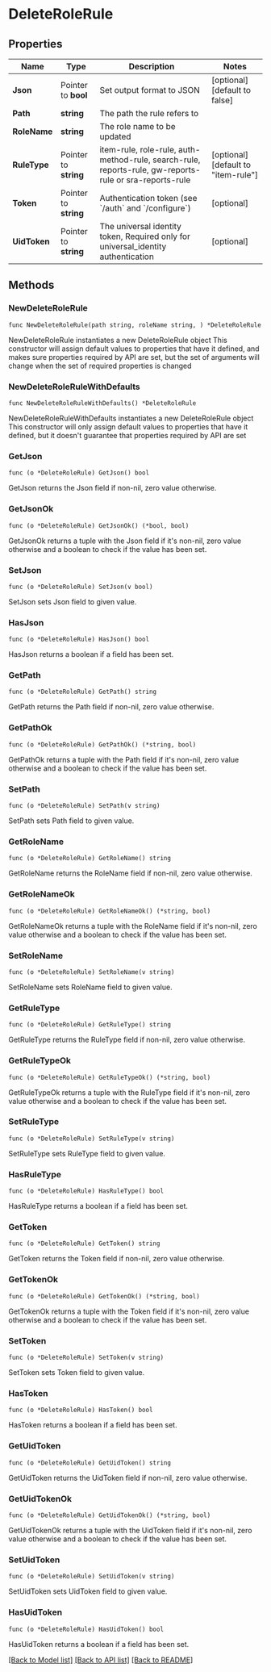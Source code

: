 # DeleteRoleRule

## Properties

Name | Type | Description | Notes
------------ | ------------- | ------------- | -------------
**Json** | Pointer to **bool** | Set output format to JSON | [optional] [default to false]
**Path** | **string** | The path the rule refers to | 
**RoleName** | **string** | The role name to be updated | 
**RuleType** | Pointer to **string** | item-rule, role-rule, auth-method-rule, search-rule, reports-rule, gw-reports-rule or sra-reports-rule | [optional] [default to "item-rule"]
**Token** | Pointer to **string** | Authentication token (see &#x60;/auth&#x60; and &#x60;/configure&#x60;) | [optional] 
**UidToken** | Pointer to **string** | The universal identity token, Required only for universal_identity authentication | [optional] 

## Methods

### NewDeleteRoleRule

`func NewDeleteRoleRule(path string, roleName string, ) *DeleteRoleRule`

NewDeleteRoleRule instantiates a new DeleteRoleRule object
This constructor will assign default values to properties that have it defined,
and makes sure properties required by API are set, but the set of arguments
will change when the set of required properties is changed

### NewDeleteRoleRuleWithDefaults

`func NewDeleteRoleRuleWithDefaults() *DeleteRoleRule`

NewDeleteRoleRuleWithDefaults instantiates a new DeleteRoleRule object
This constructor will only assign default values to properties that have it defined,
but it doesn't guarantee that properties required by API are set

### GetJson

`func (o *DeleteRoleRule) GetJson() bool`

GetJson returns the Json field if non-nil, zero value otherwise.

### GetJsonOk

`func (o *DeleteRoleRule) GetJsonOk() (*bool, bool)`

GetJsonOk returns a tuple with the Json field if it's non-nil, zero value otherwise
and a boolean to check if the value has been set.

### SetJson

`func (o *DeleteRoleRule) SetJson(v bool)`

SetJson sets Json field to given value.

### HasJson

`func (o *DeleteRoleRule) HasJson() bool`

HasJson returns a boolean if a field has been set.

### GetPath

`func (o *DeleteRoleRule) GetPath() string`

GetPath returns the Path field if non-nil, zero value otherwise.

### GetPathOk

`func (o *DeleteRoleRule) GetPathOk() (*string, bool)`

GetPathOk returns a tuple with the Path field if it's non-nil, zero value otherwise
and a boolean to check if the value has been set.

### SetPath

`func (o *DeleteRoleRule) SetPath(v string)`

SetPath sets Path field to given value.


### GetRoleName

`func (o *DeleteRoleRule) GetRoleName() string`

GetRoleName returns the RoleName field if non-nil, zero value otherwise.

### GetRoleNameOk

`func (o *DeleteRoleRule) GetRoleNameOk() (*string, bool)`

GetRoleNameOk returns a tuple with the RoleName field if it's non-nil, zero value otherwise
and a boolean to check if the value has been set.

### SetRoleName

`func (o *DeleteRoleRule) SetRoleName(v string)`

SetRoleName sets RoleName field to given value.


### GetRuleType

`func (o *DeleteRoleRule) GetRuleType() string`

GetRuleType returns the RuleType field if non-nil, zero value otherwise.

### GetRuleTypeOk

`func (o *DeleteRoleRule) GetRuleTypeOk() (*string, bool)`

GetRuleTypeOk returns a tuple with the RuleType field if it's non-nil, zero value otherwise
and a boolean to check if the value has been set.

### SetRuleType

`func (o *DeleteRoleRule) SetRuleType(v string)`

SetRuleType sets RuleType field to given value.

### HasRuleType

`func (o *DeleteRoleRule) HasRuleType() bool`

HasRuleType returns a boolean if a field has been set.

### GetToken

`func (o *DeleteRoleRule) GetToken() string`

GetToken returns the Token field if non-nil, zero value otherwise.

### GetTokenOk

`func (o *DeleteRoleRule) GetTokenOk() (*string, bool)`

GetTokenOk returns a tuple with the Token field if it's non-nil, zero value otherwise
and a boolean to check if the value has been set.

### SetToken

`func (o *DeleteRoleRule) SetToken(v string)`

SetToken sets Token field to given value.

### HasToken

`func (o *DeleteRoleRule) HasToken() bool`

HasToken returns a boolean if a field has been set.

### GetUidToken

`func (o *DeleteRoleRule) GetUidToken() string`

GetUidToken returns the UidToken field if non-nil, zero value otherwise.

### GetUidTokenOk

`func (o *DeleteRoleRule) GetUidTokenOk() (*string, bool)`

GetUidTokenOk returns a tuple with the UidToken field if it's non-nil, zero value otherwise
and a boolean to check if the value has been set.

### SetUidToken

`func (o *DeleteRoleRule) SetUidToken(v string)`

SetUidToken sets UidToken field to given value.

### HasUidToken

`func (o *DeleteRoleRule) HasUidToken() bool`

HasUidToken returns a boolean if a field has been set.


[[Back to Model list]](../README.md#documentation-for-models) [[Back to API list]](../README.md#documentation-for-api-endpoints) [[Back to README]](../README.md)


